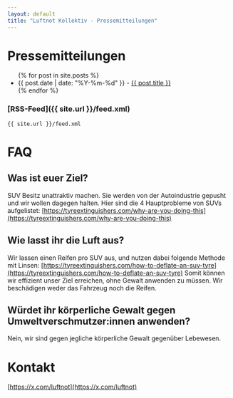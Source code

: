 ```yaml
---
layout: default
title: "Luftnot Kollektiv - Pressemitteilungen"
---
```


# Pressemitteilungen

<ul>
  {% for post in site.posts %}
    <li>
      <span> {{ post.date | date: "%Y-%m-%d" }} - </span>
      <a href="{{ post.url | relative_url }}">{{ post.title }}</a>
    </li>
  {% endfor %}
</ul>


### [RSS-Feed]({{ site.url }}/feed.xml)
```{{ site.url }}/feed.xml```


# FAQ

## Was ist euer Ziel?
SUV Besitz unattraktiv machen. Sie werden von der Autoindustrie gepusht und wir wollen dagegen halten.
Hier sind die 4 Hauptprobleme von SUVs aufgelistet: [https://tyreextinguishers.com/why-are-you-doing-this](https://tyreextinguishers.com/why-are-you-doing-this)

## Wie lasst ihr die Luft aus?
Wir lassen einen Reifen pro SUV aus, und nutzen dabei folgende Methode mit Linsen: [https://tyreextinguishers.com/how-to-deflate-an-suv-tyre](https://tyreextinguishers.com/how-to-deflate-an-suv-tyre)
Somit können wir effizient unser Ziel erreichen, ohne Gewalt anwenden zu müssen. Wir beschädigen weder das Fahrzeug noch die Reifen.

## Würdet ihr körperliche Gewalt gegen Umweltverschmutzer:innen anwenden?
Nein, wir sind gegen jegliche körperliche Gewalt gegenüber Lebewesen.


# Kontakt
[https://x.com/luftnot](https://x.com/luftnot)